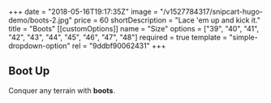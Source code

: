 +++
date = "2018-05-16T19:17:35Z"
image = "/v1527784317/snipcart-hugo-demo/boots-2.jpg"
price = 60
shortDescription = "Lace 'em up and kick it."
title = "Boots"
[[customOptions]]
name = "Size"
options = ["39", "40", "41", "42", "43", "44", "45", "46", "47", "48"]
required = true
template = "simple-dropdown-option"
rel = "9ddbf90062431"
+++
## Boot Up

Conquer any terrain with **boots**.
